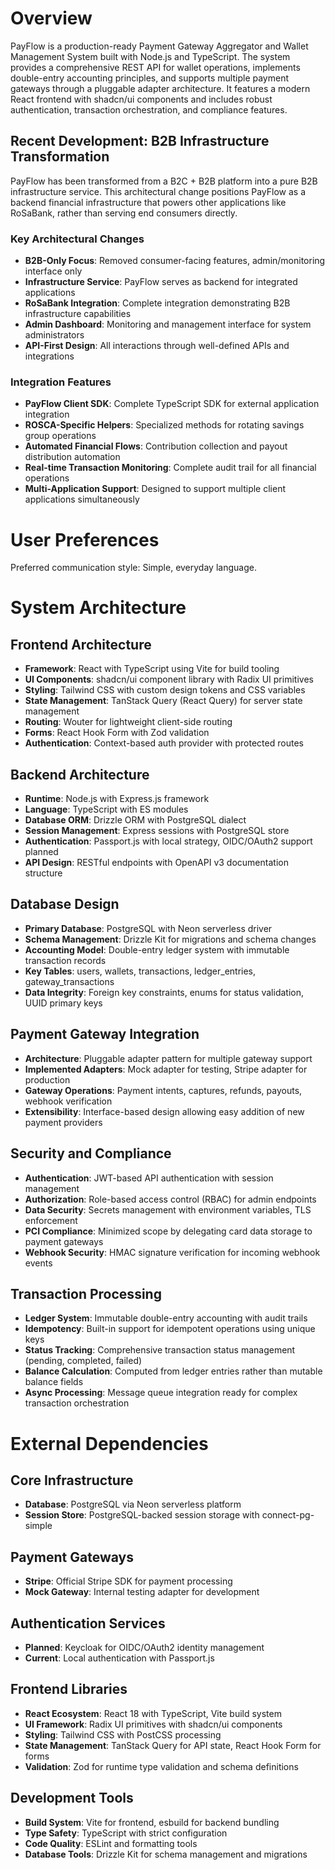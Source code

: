 # Overview

PayFlow is a production-ready Payment Gateway Aggregator and Wallet Management System built with Node.js and TypeScript. The system provides a comprehensive REST API for wallet operations, implements double-entry accounting principles, and supports multiple payment gateways through a pluggable adapter architecture. It features a modern React frontend with shadcn/ui components and includes robust authentication, transaction orchestration, and compliance features.

## Recent Development: B2B Infrastructure Transformation

PayFlow has been transformed from a B2C + B2B platform into a pure B2B infrastructure service. This architectural change positions PayFlow as a backend financial infrastructure that powers other applications like RoSaBank, rather than serving end consumers directly.

### Key Architectural Changes
- **B2B-Only Focus**: Removed consumer-facing features, admin/monitoring interface only
- **Infrastructure Service**: PayFlow serves as backend for integrated applications
- **RoSaBank Integration**: Complete integration demonstrating B2B infrastructure capabilities
- **Admin Dashboard**: Monitoring and management interface for system administrators
- **API-First Design**: All interactions through well-defined APIs and integrations

### Integration Features
- **PayFlow Client SDK**: Complete TypeScript SDK for external application integration
- **ROSCA-Specific Helpers**: Specialized methods for rotating savings group operations
- **Automated Financial Flows**: Contribution collection and payout distribution automation
- **Real-time Transaction Monitoring**: Complete audit trail for all financial operations
- **Multi-Application Support**: Designed to support multiple client applications simultaneously

# User Preferences

Preferred communication style: Simple, everyday language.

# System Architecture

## Frontend Architecture
- **Framework**: React with TypeScript using Vite for build tooling
- **UI Components**: shadcn/ui component library with Radix UI primitives
- **Styling**: Tailwind CSS with custom design tokens and CSS variables
- **State Management**: TanStack Query (React Query) for server state management
- **Routing**: Wouter for lightweight client-side routing
- **Forms**: React Hook Form with Zod validation
- **Authentication**: Context-based auth provider with protected routes

## Backend Architecture
- **Runtime**: Node.js with Express.js framework
- **Language**: TypeScript with ES modules
- **Database ORM**: Drizzle ORM with PostgreSQL dialect
- **Session Management**: Express sessions with PostgreSQL store
- **Authentication**: Passport.js with local strategy, OIDC/OAuth2 support planned
- **API Design**: RESTful endpoints with OpenAPI v3 documentation structure

## Database Design
- **Primary Database**: PostgreSQL with Neon serverless driver
- **Schema Management**: Drizzle Kit for migrations and schema changes
- **Accounting Model**: Double-entry ledger system with immutable transaction records
- **Key Tables**: users, wallets, transactions, ledger_entries, gateway_transactions
- **Data Integrity**: Foreign key constraints, enums for status validation, UUID primary keys

## Payment Gateway Integration
- **Architecture**: Pluggable adapter pattern for multiple gateway support
- **Implemented Adapters**: Mock adapter for testing, Stripe adapter for production
- **Gateway Operations**: Payment intents, captures, refunds, payouts, webhook verification
- **Extensibility**: Interface-based design allowing easy addition of new payment providers

## Security and Compliance
- **Authentication**: JWT-based API authentication with session management
- **Authorization**: Role-based access control (RBAC) for admin endpoints
- **Data Security**: Secrets management with environment variables, TLS enforcement
- **PCI Compliance**: Minimized scope by delegating card data storage to payment gateways
- **Webhook Security**: HMAC signature verification for incoming webhook events

## Transaction Processing
- **Ledger System**: Immutable double-entry accounting with audit trails
- **Idempotency**: Built-in support for idempotent operations using unique keys
- **Status Tracking**: Comprehensive transaction status management (pending, completed, failed)
- **Balance Calculation**: Computed from ledger entries rather than mutable balance fields
- **Async Processing**: Message queue integration ready for complex transaction orchestration

# External Dependencies

## Core Infrastructure
- **Database**: PostgreSQL via Neon serverless platform
- **Session Store**: PostgreSQL-backed session storage with connect-pg-simple

## Payment Gateways
- **Stripe**: Official Stripe SDK for payment processing
- **Mock Gateway**: Internal testing adapter for development

## Authentication Services
- **Planned**: Keycloak for OIDC/OAuth2 identity management
- **Current**: Local authentication with Passport.js

## Frontend Libraries
- **React Ecosystem**: React 18 with TypeScript, Vite build system
- **UI Framework**: Radix UI primitives with shadcn/ui components
- **Styling**: Tailwind CSS with PostCSS processing
- **State Management**: TanStack Query for API state, React Hook Form for forms
- **Validation**: Zod for runtime type validation and schema definitions

## Development Tools
- **Build System**: Vite for frontend, esbuild for backend bundling
- **Type Safety**: TypeScript with strict configuration
- **Code Quality**: ESLint and formatting tools
- **Database Tools**: Drizzle Kit for schema management and migrations